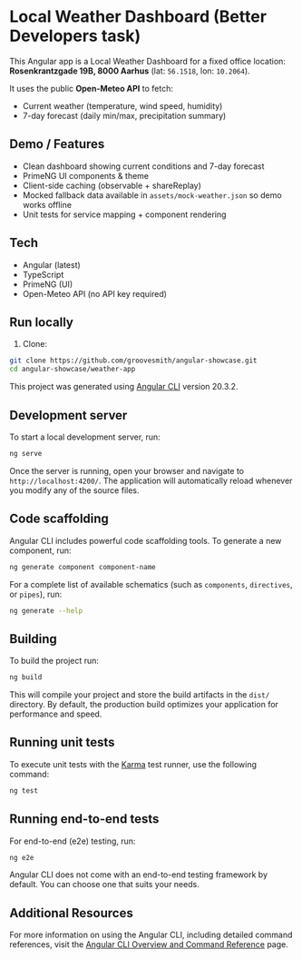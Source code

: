 # Local Weather Dashboard (Better Developers task)

This Angular app is a Local Weather Dashboard for a fixed office location:
**Rosenkrantzgade 19B, 8000 Aarhus** (lat: `56.1518`, lon: `10.2064`).

It uses the public **Open-Meteo API** to fetch:
- Current weather (temperature, wind speed, humidity)
- 7-day forecast (daily min/max, precipitation summary)

## Demo / Features
- Clean dashboard showing current conditions and 7-day forecast
- PrimeNG UI components & theme
- Client-side caching (observable + shareReplay)
- Mocked fallback data available in `assets/mock-weather.json` so demo works offline
- Unit tests for service mapping + component rendering

## Tech
- Angular (latest)
- TypeScript
- PrimeNG (UI)
- Open-Meteo API (no API key required)

## Run locally
1. Clone:
```bash
git clone https://github.com/groovesmith/angular-showcase.git
cd angular-showcase/weather-app
```

This project was generated using [Angular CLI](https://github.com/angular/angular-cli) version 20.3.2.

## Development server

To start a local development server, run:

```bash
ng serve
```

Once the server is running, open your browser and navigate to `http://localhost:4200/`. The application will automatically reload whenever you modify any of the source files.

## Code scaffolding

Angular CLI includes powerful code scaffolding tools. To generate a new component, run:

```bash
ng generate component component-name
```

For a complete list of available schematics (such as `components`, `directives`, or `pipes`), run:

```bash
ng generate --help
```

## Building

To build the project run:

```bash
ng build
```

This will compile your project and store the build artifacts in the `dist/` directory. By default, the production build optimizes your application for performance and speed.

## Running unit tests

To execute unit tests with the [Karma](https://karma-runner.github.io) test runner, use the following command:

```bash
ng test
```

## Running end-to-end tests

For end-to-end (e2e) testing, run:

```bash
ng e2e
```

Angular CLI does not come with an end-to-end testing framework by default. You can choose one that suits your needs.

## Additional Resources

For more information on using the Angular CLI, including detailed command references, visit the [Angular CLI Overview and Command Reference](https://angular.dev/tools/cli) page.
